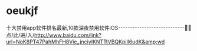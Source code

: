 # oeukjf
十大禁用app软件排名最新,10款深夜禁用软件iOS----------------------------🧍🧍点/此/进/入/http://www.baidu.com/link?url=NoK8PT47PahMhFH8Vie_jnciyIKNTTtVBQKpill6udK&amp;wd
